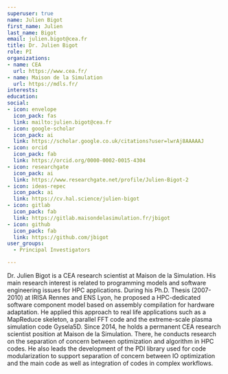 ```yaml
---
superuser: true
name: Julien Bigot
first_name: Julien
last_name: Bigot
email: julien.bigot@cea.fr
title: Dr. Julien Bigot
role: PI
organizations:
- name: CEA
  url: https://www.cea.fr/
- name: Maison de la Simulation
  url: https://mdls.fr/
interests:
education:
social:
- icon: envelope
  icon_pack: fas
  link: mailto:julien.bigot@cea.fr
- icon: google-scholar
  icon_pack: ai
  link: https://scholar.google.co.uk/citations?user=lwrAj8AAAAAJ
- icon: orcid
  icon_pack: fab
  link: https://orcid.org/0000-0002-0015-4304
- icon: researchgate
  icon_pack: ai
  link: https://www.researchgate.net/profile/Julien-Bigot-2
- icon: ideas-repec
  icon_pack: ai
  link: https://cv.hal.science/julien-bigot
- icon: gitlab
  icon_pack: fab
  link: https://gitlab.maisondelasimulation.fr/jbigot
- icon: github
  icon_pack: fab
  link: https://github.com/jbigot
user_groups:
  - Principal Investigators

---
```

Dr. Julien Bigot is a CEA research scientist at Maison de la Simulation.
His main research interest is related to programming models and software engineering issues for HPC applications.
During his Ph.D. Thesis (2007-2010) at IRISA Rennes and ENS Lyon, he proposed a HPC-dedicated software component model based on assembly compilation for hardware adaptation.
He applied this approach to real life applications such as a MapReduce skeleton, a parallel FFT code and the extreme-scale plasma simulation code Gysela5D.
Since 2014, he holds a permanent CEA research scientist position at Maison de la Simulation.
There, he conducts research on the separation of concern between optimization and algorithm in HPC codes.
He also leads the development of the PDI library used for code modularization to support separation of concern between IO optimization and the main code as well as integration of codes in complex workflows.
